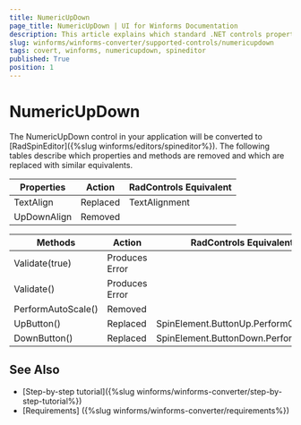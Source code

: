 ```yaml
---
title: NumericUpDown
page_title: NumericUpDown | UI for Winforms Documentation
description: This article explains which standard .NET controls properties are removed and which are replaced with similar equivalents. 
slug: winforms/winforms-converter/supported-controls/numericupdown
tags: covert, winforms, numericupdown, spineditor
published: True
position: 1
---
```


# NumericUpDown

The NumericUpDown control in your application will be converted to [RadSpinEditor]({%slug winforms/editors/spineditor%}). The following tables describe which properties and methods are removed and which are replaced with similar equivalents.

|Properties|Action|RadControls Equivalent|
|---|---|---|
|TextAlign|Replaced|TextAlignment|
|UpDownAlign|Removed|   |

|Methods|Action|RadControls Equivalent|
|---|---|---|
|Validate(true)|Produces Error|   |
|Validate()|Produces Error|   |
|PerformAutoScale()|Removed|   |
|UpButton()|Replaced|SpinElement.ButtonUp.PerformClick()|
|DownButton()|Replaced|SpinElement.ButtonDown.PerformClick()|


## See Also

* [Step-by-step tutorial]({%slug winforms/winforms-converter/step-by-step-tutorial%})
* [Requirements] ({%slug winforms/winforms-converter/requirements%})

